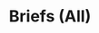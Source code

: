 ---
layout: briefs-layout
title: Briefs (All)
permalink: /briefs/
skip_title_link: true
display_num_briefs: all
---